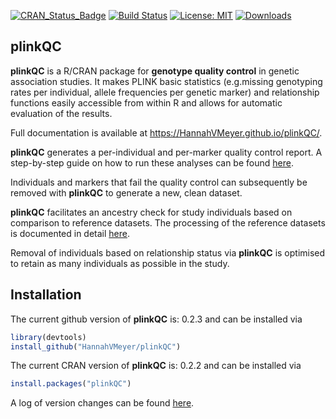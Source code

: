 
<!-- README.md is generated from README.Rmd. Please edit that file -->

[![CRAN\_Status\_Badge](https://www.r-pkg.org/badges/version/plinkQC)](https://cran.r-project.org/package=plinkQC)
[![Build
Status](https://travis-ci.org/HannahVMeyer/plinkQC.svg?branch=master)](https://travis-ci.org/HannahVMeyer/plinkQC)
[![License:
MIT](https://img.shields.io/badge/License-MIT-yellow.svg)](https://opensource.org/licenses/MIT)
[![Downloads](https://cranlogs.r-pkg.org/badges/grand-total/plinkQC?color=blue)](https://CRAN.R-project.org/package=plinkQC)

## <i class="fa fa-map" aria-hidden="true"></i> plinkQC

**plinkQC** is a R/CRAN package for **genotype quality control** in
genetic association studies. It makes PLINK basic statistics
(e.g.missing genotyping rates per individual, allele frequencies per
genetic marker) and relationship functions easily accessible from within
R and allows for automatic evaluation of the results.

Full documentation is available at
<https://HannahVMeyer.github.io/plinkQC/>.

**plinkQC** generates a per-individual and per-marker quality control
report. A step-by-step guide on how to run these analyses can be found
[here](https://hannahvmeyer.github.io/plinkQC/articles/plinkQC.html).

Individuals and markers that fail the quality control can subsequently
be removed with **plinkQC** to generate a new, clean dataset.

**plinkQC** facilitates an ancestry check for study individuals based on
comparison to reference datasets. The processing of the reference
datasets is documented in detail
[here](https://hannahvmeyer.github.io/plinkQC/articles/AncestryCheck.html).

Removal of individuals based on relationship status via **plinkQC** is
optimised to retain as many individuals as possible in the study.

## <i class="fa fa-rocket" aria-hidden="true"></i> Installation

The current github version of **plinkQC** is: 0.2.3 and can be installed
via

``` r
library(devtools)
install_github("HannahVMeyer/plinkQC")
```

The current CRAN version of **plinkQC** is: 0.2.2 and can be installed
via

``` r
install.packages("plinkQC")
```

A log of version changes can be found
[here](https://github.com/HannahVMeyer/plinkQC/blob/master/NEWS.md).

